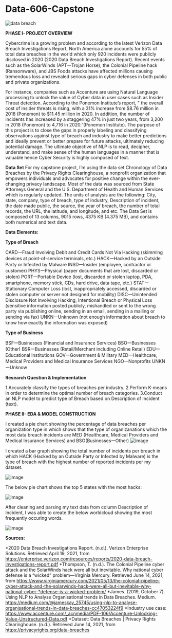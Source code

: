 # Data-606-Capstone
![data breach](https://user-images.githubusercontent.com/43500549/127944516-6f78013c-e1f5-439c-86ac-60376bb5e6da.JPG)

**PHASE I- PROJECT OVERVIEW**

Cybercrime is a growing problem and according to the latest Verizon Data Breach Investigations Report, North America alone accounts for 55% of total data breaches in the world which only 920 incidents were publicly disclosed in 2020 (2020 Data Breach Investigations Report). Recent events such as the SolarWinds (APT𑁋Trojan Horse), the Colonial Pipeline hack (Ransomware), and JBS Foods attacks have affected millions causing tremendous loss and revealed serious gaps in cyber defenses in both public and private organizations. 

For instance, companies such as Accenture are using Natural Language processing to unlock the value of Cyber data in user cases such as Insider Threat detection. According to the Ponemon Institute’s report, " the overall cost of insider threats is rising, with a 31% increase from $8.76 million in 2018 (Ponemon) to $11.45 million in 2020. In addition, the number of incidents has increased by a staggering 47% in just two years, from 3,200 in 2018 (Ponemon) to 4,716 in 2020.”(Ponemon Institute). 
 The purpose of this project is to close the gaps in properly labeling  and classifying observations against type of breach and industry to make better predictions and ideally prevent or better prepare for  future attacks, ultimately reducing potential damage. The ultimate objective of NLP is to read, decipher, understand, and make sense of the human languages in a manner that is valuable hence Cyber Security is highly composed of text. 
 
**Data Set**
For my capstone project, I’m using the data set Chronology of Data Breaches by the Privacy Rights Clearinghouse, a nonprofit organization that empowers individuals and advocates for positive change within the ever-changing privacy landscape. Most of the data was sourced from State Attorneys General and  the U.S. Department of Health and Human Services which is regularly updated. The units of analysis are the following: City, state, company, type of breach, type of industry, Description of incident, the date made public, the source, the year of breach, the number of total records, the URL, the latitude, and longitude, and etc. The Data Set is composed of 13 columns, 9015 rows, 4375 KB (4.375 MB), and contains both numerical and text data. 

**Data Elements:**

**Type of Breach**

CARD𑁋Fraud Involving Debit and Credit Cards Not Via Hacking (skimming devices at point-of-service terminals, etc.)
HACK𑁋Hacked by an Outside Party or Infected by Malware
INSD𑁋Insider (employee, contractor or customer)
PHYS𑁋Physical (paper documents that are lost, discarded or stolen)
PORT𑁋Portable Device (lost, discarded or stolen laptop, PDA, smartphone, memory stick, CDs, hard drive, data tape, etc.)
STAT𑁋Stationary Computer Loss (lost, inappropriately accessed, discarded or stolen computer or server not designed for mobility)
DISC𑁋Unintended Disclosure Not Involving Hacking, Intentional Breach or Physical Loss (sensitive information posted publicly, mishandled or sent to the wrong party via publishing online, sending in an email, sending in a mailing or sending via fax) 
UNKN𑁋Unknown (not enough information about breach to know how exactly the information was exposed)

**Type of Business**

BSF𑁋Businesses (Financial and Insurance Services)
BSO𑁋Businesses (Other)
BSR𑁋Businesses (Retail/Merchant including Online Retail)
EDU𑁋Educational Institutions
GOV𑁋Government & Military
MED𑁋Healthcare, Medical Providers and Medical Insurance Services
NGO𑁋Nonprofits
UNKN𑁋Unknow

**Research Question & Implementation**

1.Accurately classify the types of breaches per industry.
2.Perform K-means in order to determine the optimal number of breach categories.
3.Conduct an NLP model to predict type of Breach based on Description of Incident (text).


**PHASE II- EDA & MODEL CONSTRUCTION**

I created a pie chart showing the percentage of data breaches per organization type in which shows that the type of organizanations which the most data breach incidents are MED (Healthcare, Medical Providers and Medical Insurance Services) and BSO(Businesses𑁋Other)
![image](https://user-images.githubusercontent.com/43500549/127945528-8e579d6a-0152-4c34-9156-bbdc132a1cfd.png)

I created a bar graph showing the total number of incidents per breach in which HACK (Hacked by an Outside Party or Infected by Malware) is the type of breach with the highest number of reported incidents per my dataset. 

![image](https://user-images.githubusercontent.com/43500549/127946579-ce080675-cb6d-477c-9bea-b7fee0165c1c.png)

The below pie chart shows the top 5 states with the most hacks:

![image](https://user-images.githubusercontent.com/43500549/127946982-6567b3ca-1c0b-4e03-ba79-41fa8b075bcd.png)


After cleaning and parsing my text data from column Description of Incident, I was able to create the below worldcloud showing the most frequently occuring words. 

![image](https://user-images.githubusercontent.com/43500549/127946805-188122f0-585e-42e9-af9c-43fae9fdf67a.png)



**Sources:**

*2020 Data Breach Investigations Report. (n.d.). Verizon Enterprise Solutions. Retrieved April 19, 2021, from https://enterprise.verizon.com/resources/reports/2020-data-breach-investigations-report.pdf
*Thompson, T. (n.d.). The Colonial Pipeline cyber attack and the SolarWinds hack were all but inevitable. Why national cyber defense is a “wicked” problem—Virginia Mercury. Retrieved June 14, 2021, from https://www.virginiamercury.com/2021/05/13/the-colonial-pipeline-cyber-attack-and-the-solarwinds-hack-were-all-but-inevitable-why-national-cyber-*defense-is-a-wicked-problem/ 
*James. (2019, October 7). Using NLP to Analyse Organisational trends in Data Breaches. Medium. https://medium.com/@jameskay_25745/using-nlp-to-analyse-organisational-trends-in-data-breaches-cc47053224f9
*Industry use case:  https://www.accenture.com/_acnmedia/PDF-106/Accenture-Unlocking-Value-Unstructured-Data.pdf 
*Dataset:
Data Breaches | Privacy Rights Clearinghouse. (n.d.). Retrieved June 14, 2021, from https://privacyrights.org/data-breaches

